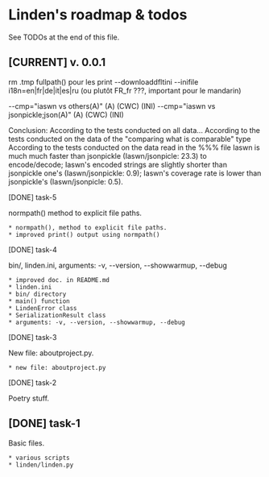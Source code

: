 Linden's roadmap & todos
========================

See TODOs at the end of this file.

[CURRENT] v. 0.0.1
------------------

rm .tmp
fullpath() pour les print
--downloaddfltini
--inifile
i18n=en|fr|de|it|es|ru (ou plutôt FR_fr ???, important pour le mandarin)

--cmp="iaswn vs others(A)"  (A) (CWC) (INI)
--cmp="iaswn vs jsonpickle;json(A)"  (A) (CWC) (INI)

Conclusion:
According to the tests conducted on all data...
According to the tests conducted on the data of the "comparing what is comparable" type
According to the tests conducted on the data read in the %%% file
Iaswn is much much faster than jsonpickle (Iaswn/jsonpicle: 23.3) to encode/decode; Iaswn's encoded strings are slightly shorter than jsonpickle one's (Iaswn/jsonpickle: 0.9); Iaswn's coverage rate is lower than jsonpickle's (Iaswn/jsonpicle: 0.5).

[DONE] task-5

normpath() method to explicit file paths.

    * normpath(), method to explicit file paths.
    * improved print() output using normpath()

[DONE] task-4

bin/, linden.ini, arguments: -v, --version, --showwarmup, --debug

    * improved doc. in README.md
    * linden.ini
    * bin/ directory
    * main() function
    * LindenError class
    * SerializationResult class
    * arguments: -v, --version, --showwarmup, --debug

[DONE] task-3

New file: aboutproject.py.

    * new file: aboutproject.py

[DONE] task-2

Poetry stuff.

[DONE] task-1
-------------

Basic files.

    * various scripts
    * linden/linden.py
